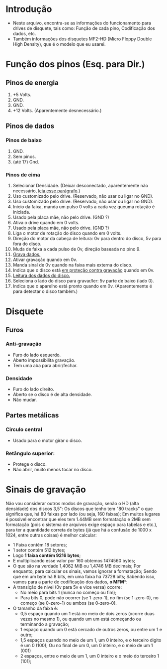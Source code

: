 # Introdução
 - Neste arquivo, encontra-se as informações do funcionamento para drives de disquete, tais como: Função de cada pino, Codificação dos dados, etc.
 - Também informações dos disquetes MF2-HD (Micro Floppy Double High Density), que é o modelo que eu usarei.
# Função dos pinos (Esq. para Dir.)
## Pinos de energia
 1. +5 Volts.
 2. GND.
 3. GND.
 4. +12 Volts. (Aparentemente desnecessário.)
## Pinos de dados
### Pinos de baixo
 1. GND.
 2. Sem pinos.
 3. (até 17) Gnd.
### Pinos de cima
 1. Selecionar Densidade. (Deixar desconectado, aparentemente não necessário, [leia esse parágrafo](https://github.com/thiago1255/FDDA/blob/main/docs/DriveDisquete.md#densidade).)
 2. Uso customizado pelo drive. (Reservado, não usar ou ligar no GND).
 3. Uso customizado pelo drive. (Reservado, não usar ou ligar no GND).
 4. Inicio da faixa, manda um pulso 0 volts a cada vez queuma rotação é iniciada.
 5. Usado pela placa mãe, não pelo drive. (GND ?)
 6. Ativa o drive quando em 0 volts.
 7. Usado pela placa mãe, não pelo drive. (GND ?)
 8. Liga o motor de rotação do disco quando em 0 volts.
 9. Direção do motor da cabeça de leitura: 0v para dentro do disco, 5v para fora do disco.
 10. Muda de faixa a cada pulso de 0v, direção baseada no pino 9.
 11. [Grava dados.](https://github.com/thiago1255/FDDA/blob/main/docs/DriveDisquete.md#sinais-de-grava%C3%A7%C3%A3o)
 12. Ativar gravação quando em 0v.
 13. Manda sinal de 0v quando na faixa mais externa do disco.
 14. Indica que o disco está [em proteção contra gravação](https://github.com/thiago1255/FDDA/blob/main/docs/DriveDisquete.md#anti-grava%C3%A7%C3%A3o) quando em 0v.
 15. [Leitura dos dados do disco.](https://github.com/thiago1255/FDDA/blob/main/docs/DriveDisquete.md#sinais-de-grava%C3%A7%C3%A3o)
 16. Seleciona o lado do disco para gravar/ler: 5v parte de baixo (lado 0).
 17. Indica que o aparelho está pronto quando em 0v. (Aparentemente é para detectar o disco também.)
# Disquete
## Furos
### Anti-gravação
 - Furo do lado esquerdo.
 - Aberto impossibilita gravação.
 - Tem uma aba para abrir/fechar.
### Densidade
 - Furo do lado direito.
 - Aberto se o disco é de alta densidade.
 - Não mudar.
## Partes metálicas
### Circulo central
 - Usado para o motor girar o disco.
### Retângulo superior:
 - Protege o disco.
 - Não abrir, muito menos tocar no disco.
# Sinais de gravação
  Não vou considerar outros modos de gravação, senão o HD (alta densidade) dos discos 3,5":
  Os discos que tenho tem "80 tracks" o que significa que, há 80 faixas por lado (ou seja, 160 faixas);
  Em muitos lugares é possivel encontrar que eles tem 1.44MB sem formatação e 2MB sem formatação (pois o sistema de arquivos exige espaço para tabelas e etc.), para ter a quantidade correta de bytes (já que há a confusão de 1000 x 1024, entre outras coisas) é melhor calcular:
  - 1 Faixa contém 18 setores;
  - 1 setor contém 512 bytes;
  - Logo **1 faixa contém 9216 bytes**;
  - E multiplicando esse valor por 160 obtemos 1474560 bytes;
  - O que são na verdade 1,4062 MiB ou 1,4746 MB decimais;
  Por enquanto, para calcular os sinais, vamos ignorar a formatação;
  Sendo que em um byte há 8 bits, em uma faixa há 73728 bits; Sabendo isso, vamos para a parte de codificação dos dados, **o MFM***:
   - A transição de nivel (0v para 5v e vice versa) ocorre:
     - No meio para bits 1 (nunca no começo ou fim);
     - Para bits 0, pode não ocorrer (se 1-zero-1), no fim (se 1-zero-0), no começo (se 0-zero-1) ou ambos (se 0-zero-0).
   - O tamanho da faixa é:
     - 0,5 espaço quando um 1 está no meio de dois zeros (ocorre duas vezes no mesmo 1), ou quando um um está começando ou terminando a gravação; 
     - 1 espaço quando um 0 está cercado de outros zeros, ou entre um 1 e outro;
     - 1,5 espaços quando no meio de um 1, um 0 inteiro, e o terceiro digito é um 0 (100); Ou no final de um 0, um 0 inteiro, e o meio de um 1 (001)
     - 2 espaços, entre o meio de um 1, um 0 inteiro e o meio do terceiro 1 (101);
